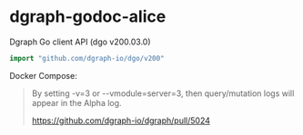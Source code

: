 # dgraph-godoc-alice

Dgraph Go client API (dgo v200.03.0)

```go
import "github.com/dgraph-io/dgo/v200"
```

Docker Compose:

> By setting -v=3 or --vmodule=server=3, then query/mutation logs will appear in the Alpha log.
>
> https://github.com/dgraph-io/dgraph/pull/5024
